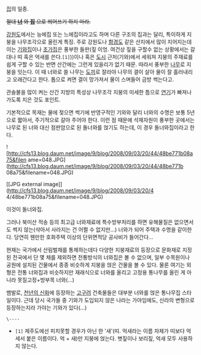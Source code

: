 [집](%EC%A7%91.md)의 일종.

<del>절대 **[너](%EB%84%88.md)** 와 **[집](%EC%A7%91.md)** 으로 띄어쓰기 하지
마라.</del>

[강원도](%EA%B0%95%EC%9B%90%EB%8F%84.md)에서는 능에집 또는 느에집이라고도 하며 다른 구조의 집과는 달리,
특이하게 지붕을 나무조각으로 올린게 특징. 주로 강원도나 [함경도](%ED%95%A8%EA%B2%BD%EB%8F%84.md) 같은
산지에서 많이 지어지는데 이는 [기와집](%EA%B8%B0%EC%99%80%EC%A7%91.md)이나
[초가집](%EC%B4%88%EA%B0%80%EC%A7%91.md)은 풍부한 들판(짚 이엉. 여건상 짚을 구할수 없는 상황에서는 갈대나
띠 혹은 억새를 쓴다.`[1]`))이나 혹은 [도시](%EB%8F%84%EC%8B%9C.md) 근처(기와)에서 세워져 지붕의 주재료를
쉽게 구할 수 있는 반면 산간에는 그런게 있을리가 없기 때문. 따라서 풍부한 [나무](%EB%82%98%EB%AC%B4.md)로 지붕을
잇는다. 이 때 너와로 쓸 나무는 [도끼](%EB%8F%84%EB%81%BC.md)로 잘라야 나무의 결이 살아 물이 잘 흘러내리고
오래간다고 한다. 톱으로 켜면 결이 망가져서 물이 스며들어 금방 썩는다고.

관솔불을 많이 켜는 산간 지방의 특성상 나무조각 지붕의 미세한 틈으로 [연기](%EC%97%B0%EA%B8%B0.md)가 빠져나가도록
지은 것도 포인트.

기본적으로 목재는 물에 젖으면 썩기에 반영구적인 기와와 달리 너와의 수명은 보통 5년으로 짧아서, 주기적으로 갈아 주어야 한다. 이런 점
때문에 석재자원이 풍부한 곳에서는 나무로 된 너와 대신 점판암으로 된 돌너와를 얹기도 하는데, 이 경우 돌너와집이라고 한다.

![http://cfs13.blog.daum.net/image/9/blog/2008/09/03/20/44/48be771b08a75&filen
ame=048.JPG](http://cfs13.blog.daum.net/image/9/blog/2008/09/03/20/44/48be771b
08a75&filename=048.JPG)

[[JPG external image]](http://cfs13.blog.daum.net/image/9/blog/2008/09/03/20/4
4/48be771b08a75&filename=048.JPG)

  
이것이 돌너와집.

그러나 북미산 적송 등의 최고급 너와재료에 특수방부처리를 하면 유해물질은 없으면서도 썩지 않는(삭아서 사라지는 건 어쩔 수 없지만...)
너와가 되어 주택과 수명을 같이한다. 당연히 웬만한 호화주택 이상의 단위면적당 공사비가 들어간다...  

현재는 국가에서 산림벌채를 통제하는데다 다양한 지붕재료의 등장으로 문화재로 지정된 전국에서 단 몇 채를 제외하면 전통방식의 너와집은 볼 수
없으며, 일부 수목원이나 공원에 설치된 건물에서 종종 비슷하게 지붕을 얹은 건물을 볼 수 있다. 물론 여기는 외형은 전통 너와집과 비슷하지만
재래식으로 너와를 올리고 고정용 통나무를 올린 게 아니라 못질고정+방부목 너와(...)

뱀발로, [천년의 신화](%EC%B2%9C%EB%85%84%EC%9D%98%20%EC%8B%A0%ED%99%94.md)에 등장하는
[고구려](%EA%B3%A0%EA%B5%AC%EB%A0%A4.md) 건축물들은 대부분 너와를 얹은 통나무집 스타일이다. 근데 당시
국가들 중 기와가 도입되지 않은 나라는 가야임에도, 신라의 변형으로 등장하는지라 가야는 기와가 있다(...)

`\----`

  * `[1]` 제주도에선 피치못할 경우가 아닌 한 '새'(띠. 억새라는 이름 자체가 띠보다 억세서 붙은 이름이다. 억 + 새)만 지붕에 얹는다. 볏짚이나 보리짚, 억새 모두 사용하지 않는다.

